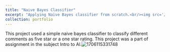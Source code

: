 ```yaml
---
title: "Naive Bayes Classifier"
excerpt: "Applying Naive Bayes classifier from scratch.<br/><img src='/ai/_portfolio/images/NBC/bayes.jpeg'>"
collection: portfolio
---
```

This project used a simple naive bayes classifier to classify different comments as five star or a one star rating. This project was a part of assignment in the subject Intro to AI.![1706115331748](/ai/_portfolio/image/portfolio-1/1706115331748.png)
